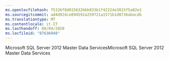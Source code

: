 ```yaml
---
ms.openlocfilehash: f5326f8d015632bbb833b1f4222de3815f5a82e1
ms.sourcegitcommit: ad4d92dce894592a259721a1571b1d8736abacdb
ms.translationtype: MT
ms.contentlocale: it-IT
ms.lasthandoff: 08/04/2020
ms.locfileid: "87636948"
---
```

<span data-ttu-id="1a45f-101">Microsoft SQL Server 2012 Master Data Services</span><span class="sxs-lookup"><span data-stu-id="1a45f-101">Microsoft SQL Server 2012 Master Data Services</span></span>
